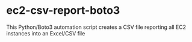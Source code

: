 # ec2-csv-report-boto3
This Python/Boto3 automation script creates a CSV file reporting all EC2 instances into an Excel/CSV file
